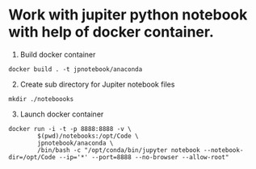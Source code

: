 # Work with jupiter python notebook with help of docker container.

1. Build docker container
```
docker build . -t jpnotebook/anaconda
```

2. Create sub directory for Jupiter notebook files
```
mkdir ./noteboooks 
```
3. Launch docker container
```
docker run -i -t -p 8888:8888 -v \
        $(pwd)/notebooks:/opt/Code \
        jpnotebook/anaconda \
        /bin/bash -c "/opt/conda/bin/jupyter notebook --notebook-dir=/opt/Code --ip='*' --port=8888 --no-browser --allow-root"
```
